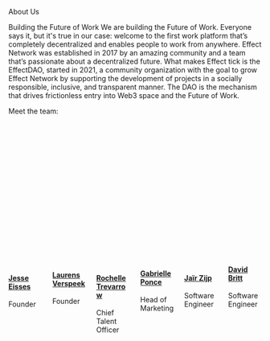 <p><h> About Us 


Building the Future of Work We are building the Future of Work. Everyone says it, but it's true in our case: welcome to the first work platform that&rsquo;s completely decentralized and enables people to work from anywhere. Effect Network was established in 2017 by an amazing community and a team that&rsquo;s passionate about a decentralized future. What makes Effect tick is the EffectDAO, started in 2021, a community organization with the goal to grow Effect Network by supporting the development of projects in a socially responsible, inclusive, and transparent manner. The DAO is the mechanism that drives frictionless entry into Web3 space and the Future of Work. 

Meet the team:</p>
<div class="my-6" data-v-29d883e4="">
<div class="columns is-multiline mt-6" data-v-29d883e4="">
<div class="column is-one-third has-text-centered px-6 mb-5" data-v-29d883e4="">
<figure class="image mx-4 is-hoverable" data-v-29d883e4="">
<div class="member-overlay is-flex is-justify-content-center is-align-items-center is-flex-wrap-wrap" data-v-29d883e4="">&nbsp;</div>
<img class="is-rounded" src="https://effect.network/_nuxt/img/jesse.eb44dbf.jpg" width="250" height="250" data-v-29d883e4="" /></figure>
<h4 class="title is-5 mt-5 mb-2" data-v-29d883e4=""><a href="https://www.linkedin.com/in/jesse-eisses-9760ab48/">Jesse Eisses</a></h4>
<p data-v-29d883e4="">Founder</p>
</div>
<div class="column is-one-third has-text-centered px-6 mb-5" data-v-29d883e4="">
<figure class="image mx-4 is-hoverable" data-v-29d883e4="">
<div class="member-overlay is-flex is-justify-content-center is-align-items-center is-flex-wrap-wrap" data-v-29d883e4="">&nbsp;</div>
<img class="is-rounded" src="https://effect.network/_nuxt/img/laurens.8eee987.png" width="250" height="244" data-v-29d883e4="" /></figure>
<h4 class="title is-5 mt-5 mb-2" data-v-29d883e4=""><a href="https://www.linkedin.com/in/laurensverspeek/">Laurens Verspeek</a></h4>
<p data-v-29d883e4="">Founder</p>
</div>
<div class="column is-one-third has-text-centered px-6 mb-5" data-v-29d883e4="">
<figure class="image mx-4 is-hoverable" data-v-29d883e4="">
<div class="member-overlay is-flex is-justify-content-center is-align-items-center is-flex-wrap-wrap" data-v-29d883e4="">&nbsp;</div>
<img class="is-rounded" src="https://effect.network/_nuxt/img/rochelle.1e3acf0.png" width="250" height="250" data-v-29d883e4="" /></figure>
<h4 class="title is-5 mt-5 mb-2" data-v-29d883e4=""><a href="https://www.linkedin.com/in/rochelle-effectai">Rochelle Trevarrow</a></h4>
<p data-v-29d883e4="">Chief Talent Officer</p>
</div>
<div class="column is-one-third has-text-centered px-6 mb-5" data-v-29d883e4="">
<figure class="image mx-4 is-hoverable" data-v-29d883e4="">
<div class="member-overlay is-flex is-justify-content-center is-align-items-center is-flex-wrap-wrap" data-v-29d883e4="">&nbsp;</div>
<img class="is-rounded" src="https://effect.network/_nuxt/img/gabi.9070654.png" width="250" height="241" data-v-29d883e4="" /></figure>
<h4 class="title is-5 mt-5 mb-2" data-v-29d883e4=""><a href="https://www.linkedin.com/in/gabrielle-ponce-b801371b2/">Gabrielle Ponce</a></h4>
<p data-v-29d883e4="">Head of Marketing</p>
</div>
<div class="column is-one-third has-text-centered px-6 mb-5" data-v-29d883e4="">
<figure class="image mx-4 is-hoverable" data-v-29d883e4="">
<div class="member-overlay is-flex is-justify-content-center is-align-items-center is-flex-wrap-wrap" data-v-29d883e4="">&nbsp;</div>
<img class="is-rounded" src="https://effect.network/_nuxt/img/jair.9662b40.jpg" width="250" height="250" data-v-29d883e4="" /></figure>
<h4 class="title is-5 mt-5 mb-2" data-v-29d883e4=""><a href="https://www.linkedin.com/in/ja%C3%AFr-zijp-424657104">Ja&iuml;r Zijp</a></h4>
<p data-v-29d883e4="">Software Engineer</p>
</div>
<div class="column is-one-third has-text-centered px-6 mb-5" data-v-29d883e4="">
<figure class="image mx-4 is-hoverable" data-v-29d883e4=""><img class="is-rounded" src="https://effect.network/_nuxt/img/david.4639b11.jpg" width="250" height="250" data-v-29d883e4="" /></figure>
<h4 class="title is-5 mt-5 mb-2" data-v-29d883e4=""><a href="https://github.com/djmbritt">David Britt</a></h4>
<p data-v-29d883e4="">Software Engineer</p>
</div>
</div>
</div>
